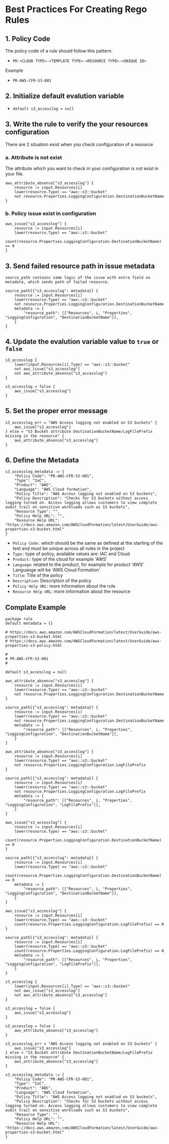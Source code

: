 
# Best Practices For Creating Rego Rules

## 1. Policy Code

The policy code of a rule should follow this pattern.

- `PR-<CLOUD TYPE>-<TEMPLATE TYPE>-<RESOURCE TYPE>-<UNIQUE ID>`

Example

- `PR-AWS-CFR-S3-001`

## 2. Initialize default evalution variable

- `default s3_accesslog = null`

## 3. Write the rule to verify the your resources configuration

There are 2 situation exist when you check configuration of a resource

### **a. Attribute is not exist**

The attribute which you want to check in your configuration is not exist in your file.

```
aws_attribute_absence["s3_accesslog"] {
    resource := input.Resources[i]
    lower(resource.Type) == "aws::s3::bucket"
    not resource.Properties.LoggingConfiguration.DestinationBucketName
}
```

### **b. Policy issue exist in configuration**

```
aws_issue["s3_accesslog"] {
    resource := input.Resources[i]
    lower(resource.Type) == "aws::s3::bucket"
    count(resource.Properties.LoggingConfiguration.DestinationBucketName) == 0
}
```

## 3. Send failed resource path in issue metadata

`source_path contains same logic of the issue with extra field on metadata, which sends path of failed resource.`

```
source_path[{"s3_accesslog": metadata}] {
    resource := input.Resources[i]
    lower(resource.Type) == "aws::s3::bucket"
    not resource.Properties.LoggingConfiguration.DestinationBucketName
    metadata := {
        "resource_path": [["Resources", i, "Properties", "LoggingConfiguration", "DestinationBucketName"]],
    }
}
```


## 4. Update the evalution variable value to `true` or `false`

```
s3_accesslog {
    lower(input.Resources[i].Type) == "aws::s3::bucket"
    not aws_issue["s3_accesslog"]
    not aws_attribute_absence["s3_accesslog"]
}

s3_accesslog = false {
    aws_issue["s3_accesslog"]
}
```

## 5. Set the proper error message

```
s3_accesslog_err = "AWS Access logging not enabled on S3 buckets" {
    aws_issue["s3_accesslog"]
} else = "S3 Bucket attribute DestinationBucketName/LogFilePrefix missing in the resource" {
    aws_attribute_absence["s3_accesslog"]
}
```

## 6. Define the Metadata

```
s3_accesslog_metadata := {
    "Policy Code": "PR-AWS-CFR-S3-001",
    "Type": "IaC",
    "Product": "AWS",
    "Language": "AWS Cloud formation",
    "Policy Title": "AWS Access logging not enabled on S3 buckets",
    "Policy Description": "Checks for S3 buckets without access logging turned on. Access logging allows customers to view complete audit trail on sensitive workloads such as S3 buckets",
    "Resource Type": "",
    "Policy Help URL": "",
    "Resource Help URL": "https://docs.aws.amazon.com/AWSCloudFormation/latest/UserGuide/aws-properties-s3-bucket.html"
}
```

- `Policy Code:` which should be the same as defined at the starting of the test and must be unique across all rules in the project
- `Type:` type of policy, available values are: IAC and Cloud
- `Product:` type of the cloud for example 'AWS'
- `Language`: related to the product, for example for product 'AWS' Languange will be 'AWS Cloud Formation'
- `Title`: Title of the policy
- `Description`: Description of the policy
- `Policy Help URL`: more information about the rule
- `Resource Help URL`: more information about the resource

## Complate Example

```
package rule
default metadata = {}

# https://docs.aws.amazon.com/AWSCloudFormation/latest/UserGuide/aws-properties-s3-bucket.html
# https://docs.aws.amazon.com/AWSCloudFormation/latest/UserGuide/aws-properties-s3-policy.html

#
# PR-AWS-CFR-S3-001
#

default s3_accesslog = null

aws_attribute_absence["s3_accesslog"] {
    resource := input.Resources[i]
    lower(resource.Type) == "aws::s3::bucket"
    not resource.Properties.LoggingConfiguration.DestinationBucketName
}

source_path[{"s3_accesslog": metadata}] {
    resource := input.Resources[i]
    lower(resource.Type) == "aws::s3::bucket"
    not resource.Properties.LoggingConfiguration.DestinationBucketName
    metadata := {
        "resource_path": [["Resources", i, "Properties", "LoggingConfiguration", "DestinationBucketName"]],
    }
}

aws_attribute_absence["s3_accesslog"] {
    resource := input.Resources[i]
    lower(resource.Type) == "aws::s3::bucket"
    not resource.Properties.LoggingConfiguration.LogFilePrefix
}

source_path[{"s3_accesslog": metadata}] {
    resource := input.Resources[i]
    lower(resource.Type) == "aws::s3::bucket"
    not resource.Properties.LoggingConfiguration.LogFilePrefix
    metadata := {
        "resource_path": [["Resources", i, "Properties", "LoggingConfiguration", "LogFilePrefix"]],
    }
}

aws_issue["s3_accesslog"] {
    resource := input.Resources[i]
    lower(resource.Type) == "aws::s3::bucket"
    count(resource.Properties.LoggingConfiguration.DestinationBucketName) == 0
}

source_path[{"s3_accesslog": metadata}] {
    resource := input.Resources[i]
    lower(resource.Type) == "aws::s3::bucket"
    count(resource.Properties.LoggingConfiguration.DestinationBucketName) == 0
    metadata := {
        "resource_path": [["Resources", i, "Properties", "LoggingConfiguration", "DestinationBucketName"]],
    }
}

aws_issue["s3_accesslog"] {
    resource := input.Resources[i]
    lower(resource.Type) == "aws::s3::bucket"
    count(resource.Properties.LoggingConfiguration.LogFilePrefix) == 0
}

source_path[{"s3_accesslog": metadata}] {
    resource := input.Resources[i]
    lower(resource.Type) == "aws::s3::bucket"
    count(resource.Properties.LoggingConfiguration.LogFilePrefix) == 0
    metadata := {
        "resource_path": [["Resources", i, "Properties", "LoggingConfiguration", "LogFilePrefix"]],
    }
}

s3_accesslog {
    lower(input.Resources[i].Type) == "aws::s3::bucket"
    not aws_issue["s3_accesslog"]
    not aws_attribute_absence["s3_accesslog"]
}

s3_accesslog = false {
    aws_issue["s3_accesslog"]
}

s3_accesslog = false {
    aws_attribute_absence["s3_accesslog"]
}

s3_accesslog_err = "AWS Access logging not enabled on S3 buckets" {
    aws_issue["s3_accesslog"]
} else = "S3 Bucket attribute DestinationBucketName/LogFilePrefix missing in the resource" {
    aws_attribute_absence["s3_accesslog"]
}

s3_accesslog_metadata := {
    "Policy Code": "PR-AWS-CFR-S3-001",
    "Type": "IaC",
    "Product": "AWS",
    "Language": "AWS Cloud formation",
    "Policy Title": "AWS Access logging not enabled on S3 buckets",
    "Policy Description": "Checks for S3 buckets without access logging turned on. Access logging allows customers to view complete audit trail on sensitive workloads such as S3 buckets",
    "Resource Type": "",
    "Policy Help URL": "",
    "Resource Help URL": "https://docs.aws.amazon.com/AWSCloudFormation/latest/UserGuide/aws-properties-s3-bucket.html"
}
```
